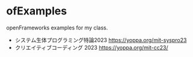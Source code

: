 # ofExamples

openFrameworks examples for my class.

- システム生体プログラミング特論2023 https://yoppa.org/mit-syspro23
- クリエイティブコーディング 2023 https://yoppa.org/mit-cc23/
